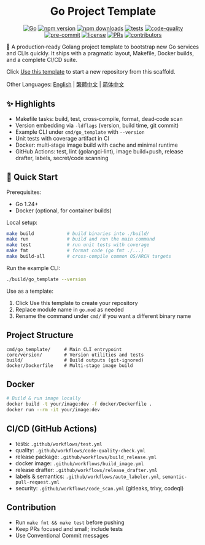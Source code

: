 <div align="center" markdown="1">

# Go Project Template

[![Go](https://img.shields.io/badge/Go-1.24+-00ADD8?logo=go&logoColor=white)](https://go.dev/dl/)
[![npm version](https://img.shields.io/npm/v/@mai0313/go_template?logo=npm&style=flat-square&color=CB3837)](https://www.npmjs.com/package/@mai0313/go_template)
[![npm downloads](https://img.shields.io/npm/dt/@mai0313/go_template?logo=npm&style=flat-square)](https://www.npmjs.com/package/@mai0313/go_template)
[![tests](https://github.com/Mai0313/go_template/actions/workflows/test.yml/badge.svg)](.github/workflows/test.yml)
[![code-quality](https://github.com/Mai0313/go_template/actions/workflows/code-quality-check.yml/badge.svg)](https://github.com/Mai0313/go_template/actions/workflows/code-quality-check.yml)
[![pre-commit](https://img.shields.io/badge/pre--commit-enabled-brightgreen?logo=pre-commit)](https://github.com/pre-commit/pre-commit)
[![license](https://img.shields.io/badge/License-MIT-green.svg?labelColor=gray)](https://github.com/Mai0313/go_template/tree/master?tab=License-1-ov-file)
[![PRs](https://img.shields.io/badge/PRs-welcome-brightgreen.svg)](https://github.com/Mai0313/go_template/pulls)
[![contributors](https://img.shields.io/github/contributors/Mai0313/go_template.svg)](https://github.com/Mai0313/go_template/graphs/contributors)

</div>

🚀 A production‑ready Golang project template to bootstrap new Go services and CLIs quickly. It ships with a pragmatic layout, Makefile, Docker builds, and a complete CI/CD suite.

Click [Use this template](../../generate) to start a new repository from this scaffold.

Other Languages: [English](README.md) | [繁體中文](README.zh-TW.md) | [简体中文](README.zh-CN.md)

## ✨ Highlights

- Makefile tasks: build, test, cross‑compile, format, dead‑code scan
- Version embedding via `-ldflags` (version, build time, git commit)
- Example CLI under `cmd/go_template` with `--version`
- Unit tests with coverage artifact in CI
- Docker: multi‑stage image build with cache and minimal runtime
- GitHub Actions: test, lint (golangci‑lint), image build+push, release drafter, labels, secret/code scanning

## 🚀 Quick Start

Prerequisites:

- Go 1.24+
- Docker (optional, for container builds)

Local setup:

```bash
make build            # build binaries into ./build/
make run              # build and run the main command
make test             # run unit tests with coverage
make fmt              # format code (go fmt ./...)
make build-all        # cross‑compile common OS/ARCH targets
```

Run the example CLI:

```bash
./build/go_template --version
```

Use as a template:

1. Click Use this template to create your repository
2. Replace module name in `go.mod` as needed
3. Rename the command under `cmd/` if you want a different binary name

## Project Structure

```text
cmd/go_template/     # Main CLI entrypoint
core/version/        # Version utilities and tests
build/               # Build outputs (git‑ignored)
docker/Dockerfile    # Multi‑stage image build
```

## Docker

```bash
# Build & run image locally
docker build -t your/image:dev -f docker/Dockerfile .
docker run --rm -it your/image:dev
```

## CI/CD (GitHub Actions)

- tests: `.github/workflows/test.yml`
- quality: `.github/workflows/code-quality-check.yml`
- release package: `.github/workflows/build_release.yml`
- docker image: `.github/workflows/build_image.yml`
- release drafter: `.github/workflows/release_drafter.yml`
- labels & semantics: `.github/workflows/auto_labeler.yml`, `semantic-pull-request.yml`
- security: `.github/workflows/code_scan.yml` (gitleaks, trivy, codeql)

## Contribution

- Run `make fmt && make test` before pushing
- Keep PRs focused and small; include tests
- Use Conventional Commit messages

